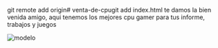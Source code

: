 git remote add origin# venta-de-cpugit add index.html
te damos la bien venida amigo, aqui tenemos los mejores cpu gamer para tus informe, trabajos y juegos  

![modelo](https://github.com/user-attachments/assets/9e455be6-3fb7-4b36-a1ca-962b02f4bab7)
